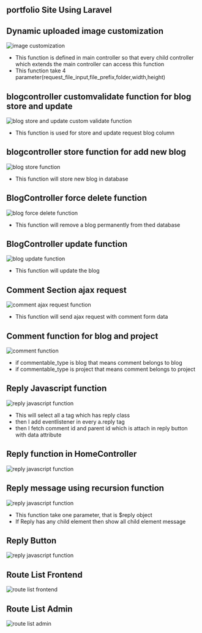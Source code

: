 
## portfolio Site Using Laravel


## Dynamic uploaded image customization
![image customization](https://github.com/nooralamkhansujon/blog_site_using_laravel/blob/master/public/project_function_image/thumbnail_func.PNG)

- This function is defined in main controller so that every child controller which extends the main controller can access  this function 
- This function take 4 parameter(request_file_input,file_prefix,folder,width,height)

## blogcontroller customvalidate function  for blog store and update 
![blog store and update custom validate function ](https://github.com/nooralamkhansujon/blog_site_using_laravel/blob/master/public/project_function_image/custom_validate_function_blogcontroller.PNG)

- This function is used for store and update request blog column

## blogcontroller store function for add new blog
![blog store function](https://github.com/nooralamkhansujon/blog_site_using_laravel/blob/master/public/project_function_image/blog_store_function.PNG)

- This function will store new blog in database 

## BlogController force delete function
![blog force delete function](https://github.com/nooralamkhansujon/blog_site_using_laravel/blob/master/public/project_function_image/blog_controller_force_delete_function.PNG)

- This function will remove a blog permanently from thed database

## BlogController update  function
![blog update function](https://github.com/nooralamkhansujon/blog_site_using_laravel/blob/master/public/project_function_image/blog_controller_update_function.PNG)

- This function will update the blog 

## Comment Section ajax request
![comment ajax request function](https://github.com/nooralamkhansujon/blog_site_using_laravel/blob/master/public/project_function_image/comment_form_ajax_request.PNG)
- This function will send ajax request with comment form data

## Comment function for blog and project  
![comment function](https://github.com/nooralamkhansujon/blog_site_using_laravel/blob/master/public/project_function_image/comment_function.PNG)

- if commentable_type is blog that means comment belongs to blog 
- if commentable_type is project that means comment belongs to project

## Reply Javascript function
![reply javascript function](https://github.com/nooralamkhansujon/blog_site_using_laravel/blob/master/public/project_function_image/reply_text_and_button_selector.PNG)

- This will select all a tag which has reply class
- then I add eventlistener in every a.reply tag 
- then I fetch comment id and parent id which is attach in reply button with data attribute

## Reply function in HomeController
![reply javascript function](https://github.com/nooralamkhansujon/blog_site_using_laravel/blob/master/public/project_function_image/reply_function_in_homecontroller.PNG)

## Reply message using recursion function
![reply javascript function](https://github.com/nooralamkhansujon/blog_site_using_laravel/blob/master/public/project_function_image/reply_message_recursion_function.PNG)

- This function take one parameter, that is $reply object 
- If Reply has any child element then show all child element message  

## Reply Button 
![reply javascript function](https://github.com/nooralamkhansujon/blog_site_using_laravel/blob/master/public/project_function_image/reply_button_function.PNG)


## Route List Frontend 
![route list frontend ](https://github.com/nooralamkhansujon/blog_site_using_laravel/blob/master/public/project_function_image/route_list_frontend.PNG)

## Route List Admin
![route list admin](https://github.com/nooralamkhansujon/blog_site_using_laravel/blob/master/public/project_function_image/route_List_admin.PNG) 




